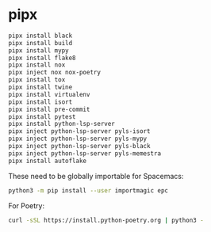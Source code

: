 # pipx

```sh
pipx install black
pipx install build
pipx install mypy
pipx install flake8
pipx install nox
pipx inject nox nox-poetry
pipx install tox
pipx install twine
pipx install virtualenv
pipx install isort
pipx install pre-commit
pipx install pytest
pipx install python-lsp-server
pipx inject python-lsp-server pyls-isort
pipx inject python-lsp-server pyls-mypy
pipx inject python-lsp-server pyls-black
pipx inject python-lsp-server pyls-memestra
pipx install autoflake
```

These need to be globally importable for Spacemacs:

```sh
python3 -m pip install --user importmagic epc
```

For Poetry:

```sh
curl -sSL https://install.python-poetry.org | python3 -
```
